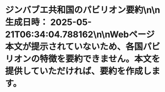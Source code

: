 # ジンバブエ共和国のパビリオン要約\n\n**生成日時：** 2025-05-21T06:34:04.788162\n\nWebページ本文が提示されていないため、各国パビリオンの特徴を要約できません。本文を提供していただければ、要約を作成します。